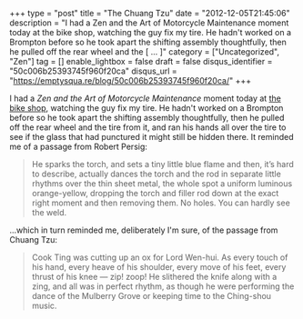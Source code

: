 +++
type = "post"
title = "The Chuang Tzu"
date = "2012-12-05T21:45:06"
description = "I had a Zen and the Art of Motorcycle Maintenance moment today at the bike shop, watching the guy fix my tire. He hadn't worked on a Brompton before so he took apart the shifting assembly thoughtfully, then he pulled off the rear wheel and the [ ... ]"
category = ["Uncategorized", "Zen"]
tag = []
enable_lightbox = false
draft = false
disqus_identifier = "50c006b25393745f960f20ca"
disqus_url = "https://emptysqua.re/blog/50c006b25393745f960f20ca/"
+++

<p>I had a <em>Zen and the Art of Motorcycle Maintenance</em> moment today at <a href="http://www.yelp.com/biz/continuum-cycles-new-york">the bike shop</a>, watching the guy fix my tire. He hadn't worked on a Brompton before so he took apart the shifting assembly thoughtfully, then he pulled off the rear wheel and the tire from it, and ran his hands all over the tire to see if the glass that had punctured it might still be hidden there. It reminded me of a passage from Robert Persig:</p>
<blockquote>
<p>He sparks the torch, and sets a tiny little blue flame and then, it’s hard to describe, actually dances the torch and the rod in separate little rhythms over the thin sheet metal, the whole spot a uniform luminous orange-yellow, dropping the torch and filler rod down at the exact right moment and then removing them. No holes. You can hardly see the weld.</p>
</blockquote>
<p>...which in turn reminded me, deliberately I'm sure, of the passage from Chuang Tzu:</p>
<blockquote>
<p>Cook Ting was cutting up an ox for Lord Wen-hui. As every touch of his hand, every heave of his shoulder, every move of his feet, every thrust of his knee — zip! zoop! He slithered the knife along with a zing, and all was in perfect rhythm, as though he were performing the dance of the Mulberry Grove or keeping time to the Ching-shou music.</p>
</blockquote>

